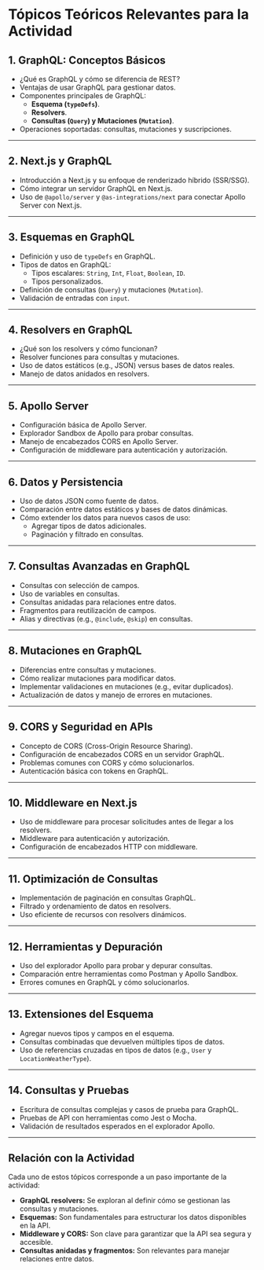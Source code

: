 # Tópicos Teóricos Relevantes para la Actividad

## **1. GraphQL: Conceptos Básicos**
- ¿Qué es GraphQL y cómo se diferencia de REST?
- Ventajas de usar GraphQL para gestionar datos.
- Componentes principales de GraphQL:
  - **Esquema (`typeDefs`)**.
  - **Resolvers**.
  - **Consultas (`Query`) y Mutaciones (`Mutation`)**.
- Operaciones soportadas: consultas, mutaciones y suscripciones.

---

## **2. Next.js y GraphQL**
- Introducción a Next.js y su enfoque de renderizado híbrido (SSR/SSG).
- Cómo integrar un servidor GraphQL en Next.js.
- Uso de `@apollo/server` y `@as-integrations/next` para conectar Apollo Server con Next.js.

---

## **3. Esquemas en GraphQL**
- Definición y uso de `typeDefs` en GraphQL.
- Tipos de datos en GraphQL:
  - Tipos escalares: `String`, `Int`, `Float`, `Boolean`, `ID`.
  - Tipos personalizados.
- Definición de consultas (`Query`) y mutaciones (`Mutation`).
- Validación de entradas con `input`.

---

## **4. Resolvers en GraphQL**
- ¿Qué son los resolvers y cómo funcionan?
- Resolver funciones para consultas y mutaciones.
- Uso de datos estáticos (e.g., JSON) versus bases de datos reales.
- Manejo de datos anidados en resolvers.

---

## **5. Apollo Server**
- Configuración básica de Apollo Server.
- Explorador Sandbox de Apollo para probar consultas.
- Manejo de encabezados CORS en Apollo Server.
- Configuración de middleware para autenticación y autorización.

---

## **6. Datos y Persistencia**
- Uso de datos JSON como fuente de datos.
- Comparación entre datos estáticos y bases de datos dinámicas.
- Cómo extender los datos para nuevos casos de uso:
  - Agregar tipos de datos adicionales.
  - Paginación y filtrado en consultas.

---

## **7. Consultas Avanzadas en GraphQL**
- Consultas con selección de campos.
- Uso de variables en consultas.
- Consultas anidadas para relaciones entre datos.
- Fragmentos para reutilización de campos.
- Alias y directivas (e.g., `@include`, `@skip`) en consultas.

---

## **8. Mutaciones en GraphQL**
- Diferencias entre consultas y mutaciones.
- Cómo realizar mutaciones para modificar datos.
- Implementar validaciones en mutaciones (e.g., evitar duplicados).
- Actualización de datos y manejo de errores en mutaciones.

---

## **9. CORS y Seguridad en APIs**
- Concepto de CORS (Cross-Origin Resource Sharing).
- Configuración de encabezados CORS en un servidor GraphQL.
- Problemas comunes con CORS y cómo solucionarlos.
- Autenticación básica con tokens en GraphQL.

---

## **10. Middleware en Next.js**
- Uso de middleware para procesar solicitudes antes de llegar a los resolvers.
- Middleware para autenticación y autorización.
- Configuración de encabezados HTTP con middleware.

---

## **11. Optimización de Consultas**
- Implementación de paginación en consultas GraphQL.
- Filtrado y ordenamiento de datos en resolvers.
- Uso eficiente de recursos con resolvers dinámicos.

---

## **12. Herramientas y Depuración**
- Uso del explorador Apollo para probar y depurar consultas.
- Comparación entre herramientas como Postman y Apollo Sandbox.
- Errores comunes en GraphQL y cómo solucionarlos.

---

## **13. Extensiones del Esquema**
- Agregar nuevos tipos y campos en el esquema.
- Consultas combinadas que devuelven múltiples tipos de datos.
- Uso de referencias cruzadas en tipos de datos (e.g., `User` y `LocationWeatherType`).

---

## **14. Consultas y Pruebas**
- Escritura de consultas complejas y casos de prueba para GraphQL.
- Pruebas de API con herramientas como Jest o Mocha.
- Validación de resultados esperados en el explorador Apollo.

---

## **Relación con la Actividad**
Cada uno de estos tópicos corresponde a un paso importante de la actividad:
- **GraphQL resolvers:** Se exploran al definir cómo se gestionan las consultas y mutaciones.
- **Esquemas:** Son fundamentales para estructurar los datos disponibles en la API.
- **Middleware y CORS:** Son clave para garantizar que la API sea segura y accesible.
- **Consultas anidadas y fragmentos:** Son relevantes para manejar relaciones entre datos.

